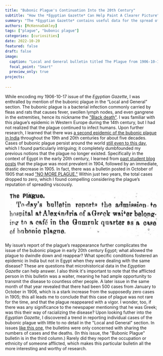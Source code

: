 ```yaml
---
title: "Bubonic Plague's Continuation Into the 20th Century"
subtitle: "How the *Egyptian Gazette* Can Help Paint A Clearer Picture"
summary: "The *Egyptian Gazette* contains useful data for the spread of bubonic plague in Egypt in the early 20th century, which prompts further quesitons about the spread of the disease in recent times."
authors: [McKennaOakley]
tags: ["plague", "bubonic plague"]
categories: [curiosities]
date: 2022-10-20
featured: false
draft: false
image:
  caption: "Local and General bulletin titled The Plague from 1906-10-17."
  focal_point: "Smart"
  preview_only: true
projects: 

---
```

While encoding my 1906-10-17 issue of the *Egyptian Gazette*, I was enthralled by mention of the bubonic plague in the “Local and General” section. The bubonic plague is a bacterial infection commonly carried by fleas and rats that causes fever, swollen lymph nodes, and even gangrene in the extremities, hence its nickname the ["Black death"](https://www.sciencedirect.com/science/article/pii/S2090123213001380). I was familiar with this plague’s epidemic in Western Europe during the 14th century, but I had not realized that the plague continued to infect humans. Upon further research, I learned that there was [a second epidemic of the bubonic plague in India](https://www.sciencedirect.com/science/article/abs/pii/S0033350607000145) throughout the 19th and 20th centuries for about five decades. Cases of bubonic plague persist around the world [still even to this day](https://academic.oup.com/cid/article/49/5/736/308284), which I found particularly intriguing; it completely dumbfounded my previous notions that the plague no longer existed. Specifically in the context of Egypt in the early 20th century, I learned from [past student blog posts](https://dig-eg-gaz.github.io/post/17-analysis-migdalski/) that the plague was most prevalent in 1904, followed by an immediate, drastic decrease in 1905. In fact, there was a bulletin posted in October of 1905 that read ["NO MORE PLAGUE."](https://dig-eg-gaz.github.io/post/16-analysis-eugenio/) Within just two years, the total cases dropped to zero, which I found compelling considering the plague’s reputation of spreading viscously. 

![Image label](featured.jpg)

My issue’s report of the plague’s reappearance further complicates the issue of the bubonic plague in early 20th century Egypt; what allowed the plague to dwindle down and reappear? What specific conditions fostered an epidemic in India but not in Egypt when they were dealing with the same disease? These are questions that microhistorical data in the *Egyptian Gazette* can help answer. I also think it's important to note that the afflicted person in this bulletin was a waiter, meaning he had ample opportunity to transmit the disease to countless other people. A later issue in the same month of that year revealed that there had been 500 cases from January to October in 1906, which is a stark increase from the supposedly zero cases in 1905; this all leads me to conclude that this case of plague was not rare for the time, and that the plague reappeared with a vigor. I wonder, too, if there was any significance to the newspaper mentioning that he was Greek; was this their way of racializing the disease? Upon looking futher into the *Egyptian Gazette*, I discovered a trend in reporting individual cases of the bubonic plague with little to no detail in the "Local and General" section. In issues [like this one](https://raw.githubusercontent.com/dig-eg-gaz/page-images/master/1905-page-images-1/1905-01-13-p3.jpg), the bulletins were only concerned with sharing the numbers of cases and the deaths. (In this issue, the "Bubonic Plague" bulletin is in the third column.) Rarely did they report the occupation or ethnicity of someone afflicted, which makes this particular bulletin all the more interesting and worthy of research.